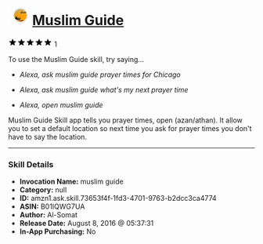 # &nbsp;<img src="skill_icon" alt="Muslim Guide icon" width="36"> [Muslim Guide](http://alexa.amazon.com/#skills/amzn1.ask.skill.73653f4f-1fd3-4701-9763-b2dcc3ca4774)
![5 stars](../../images/ic_star_black_18dp_1x.png)![5 stars](../../images/ic_star_black_18dp_1x.png)![5 stars](../../images/ic_star_black_18dp_1x.png)![5 stars](../../images/ic_star_black_18dp_1x.png)![5 stars](../../images/ic_star_black_18dp_1x.png) 1

To use the Muslim Guide skill, try saying...

* *Alexa, ask muslim guide prayer times for Chicago*

* *Alexa, ask muslim guide what's my next prayer time*

* *Alexa, open muslim guide*

Muslim Guide Skill app tells you prayer times, open (azan/athan). It allow you to set a default location so next time you ask for prayer times you don't have to say the location.

***

### Skill Details

* **Invocation Name:** muslim guide
* **Category:** null
* **ID:** amzn1.ask.skill.73653f4f-1fd3-4701-9763-b2dcc3ca4774
* **ASIN:** B01IQWG7UA
* **Author:** Al-Somat
* **Release Date:** August 8, 2016 @ 05:37:31
* **In-App Purchasing:** No
